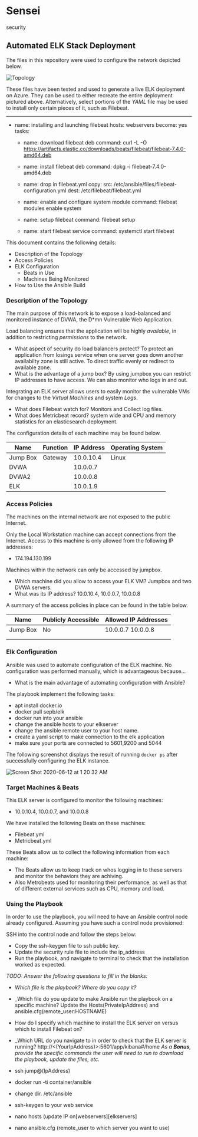 # Sensei
security
## Automated ELK Stack Deployment

The files in this repository were used to configure the network depicted below.

![Topology](https://user-images.githubusercontent.com/59639967/84443157-eb38eb00-abf3-11ea-9fb3-ae74c29123b5.png)

These files have been tested and used to generate a live ELK deployment on Azure. They can be used to either recreate the entire deployment pictured above. Alternatively, select portions of the _YAML_ file may be used to install only certain pieces of it, such as Filebeat.

---
- name: installing and launching filebeat
  hosts: webservers
  become: yes
  tasks:

  - name: download filebeat deb
    command: curl -L -O https://artifacts.elastic.co/downloads/beats/filebeat/filebeat-7.4.0-amd64.deb


  - name: install filebeat deb
    command: dpkg -i filebeat-7.4.0-amd64.deb

  - name: drop in filebeat.yml
    copy:
      src: /etc/ansible/files/filebeat-configuration.yml
      dest: /etc/filebeat/filebeat.yml

  - name: enable and configure system module
    command: filebeat modules enable system

  - name: setup filebeat
    command: filebeat setup

  - name: start filebeat service
    command: systemctl start filebeat

This document contains the following details:
- Description of the Topology
- Access Policies
- ELK Configuration
  - Beats in Use
  - Machines Being Monitored
- How to Use the Ansible Build


### Description of the Topology

The main purpose of this network is to expose a load-balanced and monitored instance of DVWA, the D*mn Vulnerable Web Application.

Load balancing ensures that the application will be highly _available_, in addition to restricting _permissions_ to the network.
- What aspect of security do load balancers protect?
To protect an application from losings service when one server goes down another availabilty zone is still active. To direct traffic evenly or redirect to available zone. 
- What is the advantage of a jump box?
By using jumpbox you can restrict IP addresses to have access. We can also monitor who logs in and out.

Integrating an ELK server allows users to easily monitor the vulnerable VMs for changes to the _Virtual Machines_ and system _Logs_.
- What does Filebeat watch for?
Monitors and Collect log files.
- What does Metricbeat record?
system wide and CPU and memory statistics for an elasticsearch deployment.

The configuration details of each machine may be found below.


| Name     | Function | IP Address | Operating System |
|----------|----------|------------|------------------|
| Jump Box | Gateway  | 10.0.10.4  | Linux            |
| DVWA     |          | 10.0.0.7   |                  |
| DVWA2    |          | 10.0.0.8   |                  |
| ELK      |          | 10.0.1.9   |                  |

### Access Policies

The machines on the internal network are not exposed to the public Internet. 

Only the Local Workstation machine can accept connections from the Internet. Access to this machine is only allowed from the following IP addresses:
- 174.194.130.199

Machines within the network can only be accessed by jumpbox.
- Which machine did you allow to access your ELK VM? Jumpbox and two DVWA servers.
- What was its IP address? 10.0.10.4, 10.0.0.7, 10.0.0.8

A summary of the access policies in place can be found in the table below.

| Name     | Publicly Accessible | Allowed IP Addresses |
|----------|---------------------|----------------------|
| Jump Box | No                  | 10.0.0.7 10.0.0.8    |
|          |                     |                      |
|          |                     |                      |

### Elk Configuration

Ansible was used to automate configuration of the ELK machine. No configuration was performed manually, which is advantageous because...
- What is the main advantage of automating configuration with Ansible?

 The playbook implement the following tasks:
- apt install docker.io
- docker pull sepb/elk
- docker run into your ansible
- change the ansible hosts to your elkserver
- change the ansible remote user to your host name.
- create a yaml script to make connection to the elk application
- make sure your ports are connected to 5601,9200 and 5044

The following screenshot displays the result of running `docker ps` after successfully configuring the ELK instance.

![Screen Shot 2020-06-12 at 1 20 32 AM](https://user-images.githubusercontent.com/59639967/84481488-02ef8e00-ac4b-11ea-8192-b2e90b4e5138.png)

### Target Machines & Beats
This ELK server is configured to monitor the following machines:
- 10.0.10.4, 10.0.0.7, and 10.0.0.8

We have installed the following Beats on these machines:
- Filebeat.yml
- Metricbeat.yml

These Beats allow us to collect the following information from each machine:
- The Beats allow us to keep track on whos logging in to these servers and monitor the behaviors they are achiving.
- Also Metrobeats used for monitoring their performance, as well as that of different external services such as CPU, memory and load.
### Using the Playbook
In order to use the playbook, you will need to have an Ansible control node already configured. Assuming you have such a control node provisioned: 

SSH into the control node and follow the steps below:
- Copy the ssh-keygen file to ssh public key.
- Update the security rule file to include the ip_address
- Run the playbook, and navigate to terminal to check that the installation worked as expected.

_TODO: Answer the following questions to fill in the blanks:_
- _Which file is the playbook? Where do you copy it?_
- _Which file do you update to make Ansible run the playbook on a specific machine? Update the Hosts(PrivateIpAddress) and ansible.cfg(remote_user:HOSTNAME)
- How do I specify which machine to install the ELK server on versus which to install Filebeat on? 
- _Which URL do you navigate to in order to check that the ELK server is running? http://<(YourIpAddress)>:5601/app/kibana#/home
_As a **Bonus**, provide the specific commands the user will need to run to download the playbook, update the files, etc._

- ssh jump@(IpAddress)
- docker run -ti container/ansible
- change dir. /etc/ansible
- ssh-keygen to your web service
- nano hosts (update IP on[webservers][elkservers]
- nano ansible.cfg (remote_user to which server you want to use)
